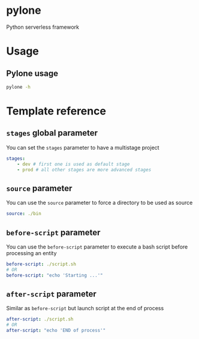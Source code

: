 # pylone
Python serverless framework

# Usage

## Pylone usage

```bash
pylone -h
```

# Template reference

## `stages` global parameter

You can set the `stages` parameter to have a multistage project
```yaml
stages:
    - dev # first one is used as default stage
    - prod # all other stages are more advanced stages
```

## `source` parameter

You can use the `source` parameter to force a directory to be used as source
```yaml
source: ./bin
```

## `before-script` parameter

You can use the `before-script` parameter to execute a bash script before processing an entity
```yaml
before-script: ./script.sh
# OR
before-script: "echo 'Starting ...'"
```

## `after-script` parameter

Similar as `before-script` but launch script at the end of process
```yaml
after-script: ./script.sh
# OR
after-script: "echo 'END of process'"
```